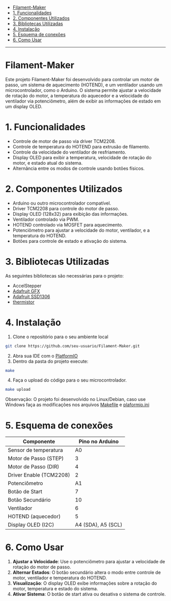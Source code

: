 <!-- vim-markdown-toc GitLab -->

* [Filament-Maker](#filament-maker)
* [1. Funcionalidades](#1-funcionalidades)
* [2. Componentes Utilizados](#2-componentes-utilizados)
* [3. Bibliotecas Utilizadas](#3-bibliotecas-utilizadas)
* [4. Instalação](#4-instalação)
* [5. Esquema de conexões](#5-esquema-de-conexões)
* [6. Como Usar](#6-como-usar)

<!-- vim-markdown-toc -->
---
# Filament-Maker

Este projeto Filament-Maker foi desenvolvido para controlar um motor de passo, um sistema de aquecimento (HOTEND), e um ventilador usando um microcontrolador, como o Arduino. O sistema permite ajustar a velocidade de rotação do motor, a temperatura do aquecedor e a velocidade do ventilador via potenciômetro, além de exibir as informações de estado em um display OLED.

# 1. Funcionalidades
- Controle de motor de passo via driver TCM2208.
- Controle de temperatura do HOTEND para extrusão de filamento.
- Controle da velocidade do ventilador de resfriamento.
- Display OLED para exibir a temperatura, velocidade de rotação do motor, e estado atual do sistema.
- Alternância entre os modos de controle usando botões físicos.

# 2. Componentes Utilizados
- Arduino ou outro microcontrolador compatível.
- Driver TCM2208 para controle do motor de passo.
- Display OLED (128x32) para exibição das informações.
- Ventilador controlado via PWM.
- HOTEND controlado via MOSFET para aquecimento.
- Potenciômetro para ajustar a velocidade do motor, ventilador, e a temperatura do HOTEND.
- Botões para controle de estado e ativação do sistema.

# 3. Bibliotecas Utilizadas
As seguintes bibliotecas são necessárias para o projeto:
- AccelStepper
- [Adafruit GFX](https://github.com/adafruit/Adafruit-GFX-Library)
- [Adafruit SSD1306](https://github.com/adafruit/Adafruit\_SSD1306)
- [thermistor](https://github.com/RobTillaart/Thermistor)


# 4. Instalação
1. Clone o repositório para o seu ambiente local
```bash
git clone https://github.com/seu-usuario/Filament-Maker.git
```
2. Abra sua IDE com o [PlatformIO](https://platformio.org/)
3. Dentro da pasta do projeto execute:
```bash
make
```
4. Faça o upload do código para o seu microcontrolador.
```bash
make upload
```

Observação: O projeto foi desenvolvido no Linux/Debian, caso use Windows faça as modificações nos arquivos [Makefile](Makefile) e [plaformio.ini](platformio.ini)

# 5. Esquema de conexões
| Componente                | Pino no Arduino  |
|---------------------------|------------------|
| Sensor de temperatura      | A0               |
| Motor de Passo (STEP)      | 3                |
| Motor de Passo (DIR)       | 4                |
| Driver Enable (TCM2208)    | 2                |
| Potenciômetro              | A1               |
| Botão de Start             | 7                |
| Botão Secundário           | 10               |
| Ventilador                 | 6                |
| HOTEND (aquecedor)         | 5                |
| Display OLED (I2C)         | A4 (SDA), A5 (SCL) |

# 6. Como Usar

1. **Ajustar a Velocidade**: Use o potenciômetro para ajustar a velocidade de rotação do motor de passo.
2. **Alternar Estados**: O botão secundário altera o modo entre controle de motor, ventilador e temperatura do HOTEND.
3. **Visualização**: O display OLED exibe informações sobre a rotação do motor, temperatura e estado do sistema.
4. **Ativar Sistema**: O botão de start ativa ou desativa o sistema de controle.
